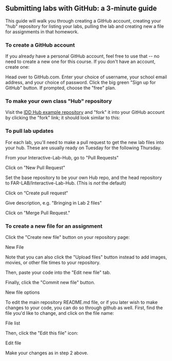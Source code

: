Submitting labs with GitHub: a 3-minute guide
-------------------------------------------------

This guide will walk you through creating a GitHub account, creating your "hub" repository for listing your labs, pulling the lab  and creating new a file for assignments in that homework.

### To create a GitHub account ### 

If you already have a personal GitHub account, feel free to use that -- no need to create a new one for this course. If you don't have an account, create one:

Head over to GitHub.com.
Enter your choice of username, your school email address, and your choice of password.
Click the big green "Sign up for GitHub" button.
If prompted, choose the "free" plan.

### To make your own class "Hub" repository ### 

Visit the [IDD Hub example repository](https://github.com/FAR-Lab/Interactive-Lab-Hub) and "fork" it into your GitHub account by clicking the "fork" link; it should look similar to this:


### To pull lab updates ### 

For each lab, you'll need to make a pull request to get the new lab files into your hub. These are usually ready on Tuesday for the following Thursday.

From *your* Interactive-Lab-Hub, go to "Pull Requests"

Click on "New Pull Request"

Set the base repository to be your own Hub repo, and the head repository to FAR-LAB/Interactive-Lab-Hub. (This is *not* the default)

Click on “Create pull request“

Give description, e.g. "Bringing in Lab 2 files"

Click on "Merge Pull Request."



### To create a new file for an assignment ### 

Click the "Create new file" button on your repository page:

New File

Note that you can also click the "Upload files" button instead to add images, movies, or other file times to your repository.

Then, paste your code into the "Edit new file" tab.

Finally, click the "Commit new file" button.

New file options

To edit the main repository README.md file, or if you later wish to make changes to your code, you can do so through github as well. First, find the file you'd like to change, and click on the file name:

File list

Then, click the "Edit this file" icon:

Edit file

Make your changes as in step 2 above.
